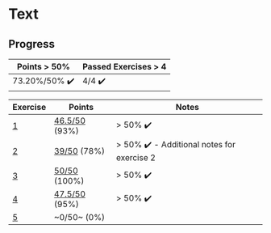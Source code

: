 # Text

## Progress

[//]: # (Progress Course Example 01 begin)

| Points > 50% | Passed Exercises > 4 |
| --- | --- |
| 73.20%/50% :heavy_check_mark: | 4/4 :heavy_check_mark: |

| Exercise | Points | Notes |
| --- | --- | --- |
| [1](ex01) | [46.5/50](ex01/feedback.pdf) (93%) | > 50% :heavy_check_mark: |
| [2](ex02) | [39/50](ex02/feedback.pdf) (78%) | > 50% :heavy_check_mark: - Additional notes for exercise 2 |
| [3](ex03) | [50/50](ex03/feedback.pdf) (100%) | > 50% :heavy_check_mark: |
| [4](ex04) | [47.5/50](ex04/feedback.pdf) (95%) | > 50% :heavy_check_mark: |
| [5](ex05) | ~0/50~ (0%) |  |

[//]: # (Progress Course Example 01 end)
